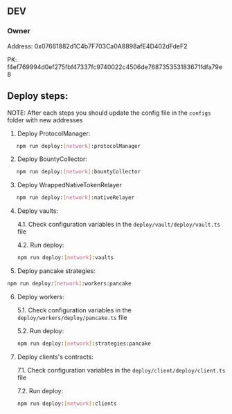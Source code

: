 ## DEV

### Owner

Address: 0x07661882d1C4b7F703Ca0A8898afE4D402dFdeF2

PK: f4ef769994d0ef275fbf47337fc9740022c4506de768735353183671fdfa79e8

## Deploy steps:

NOTE: After each steps you should update the config file in the `configs` folder with new addresses

1. Deploy ProtocolManager:

```bash
   npm run deploy:[network]:protocolManager
```

2. Deploy BountyCollector:

```bash
   npm run deploy:[network]:bountyCollector
```

3. Deploy WrappedNativeTokenRelayer

```bash
   npm run deploy:[network]:nativeRelayer
```

4. Deploy vaults:

   4.1. Check configuration variables in the `deploy/vault/deploy/vault.ts` file

   4.2. Run deploy:

   ```bash
   npm run deploy:[network]:vaults
   ```

5. Deploy pancake strategies:

```bash
npm run deploy:[network]:workers:pancake
```

6. Deploy workers:

   5.1. Check configuration variables in the `deploy/workers/deploy/pancake.ts` file

   5.2. Run deploy:

   ```bash
   npm run deploy:[network]:strategies:pancake
   ```

7. Deploy clients's contracts:

   7.1. Check configuration variables in the `deploy/client/deploy/client.ts` file

   7.2. Run deploy:

   ```bash
   npm run deploy:[network]:clients
   ```
